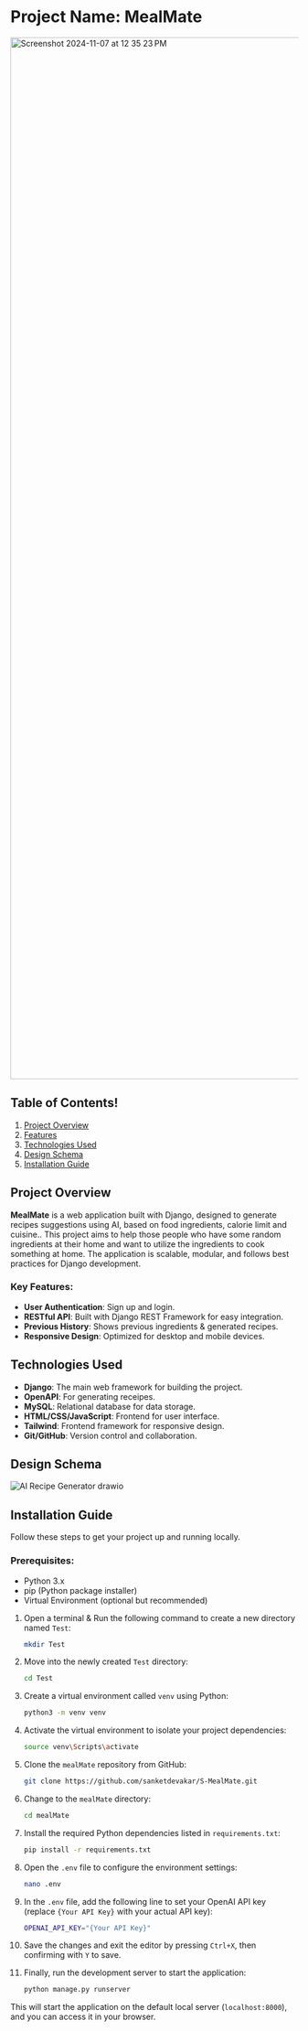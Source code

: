 # Project Name: **MealMate**

<img width="1822" alt="Screenshot 2024-11-07 at 12 35 23 PM" src="https://github.com/user-attachments/assets/8affab13-9c3a-44ef-b211-73f911e49b42">

## Table of Contents!

1. [Project Overview](#project-overview)
2. [Features](#key-features)
3. [Technologies Used](#technologies-used)
4. [Design Schema](#design-schema)
5. [Installation Guide](#installation-guide)


## Project Overview

**MealMate** is a web application built with Django, designed to generate recipes suggestions using AI, based on food ingredients, calorie limit and cuisine.. This project aims to help those people who have some random ingredients at their home and want to utilize the ingredients to cook something at home. The application is scalable, modular, and follows best practices for Django development.

### Key Features:
- **User Authentication**: Sign up and login.
- **RESTful API**: Built with Django REST Framework for easy integration.
- **Previous History**: Shows previous ingredients & generated recipes.
- **Responsive Design**: Optimized for desktop and mobile devices.

## Technologies Used
- **Django**: The main web framework for building the project.
- **OpenAPI**: For generating receipes.
- **MySQL**: Relational database for data storage.
- **HTML/CSS/JavaScript**: Frontend for user interface.
- **Tailwind**: Frontend framework for responsive design.
- **Git/GitHub**: Version control and collaboration.

## Design Schema
![AI Recipe Generator drawio](https://github.com/user-attachments/assets/2e900613-e76e-4d8a-96f6-3b7d16c59649)

## Installation Guide
Follow these steps to get your project up and running locally.

### Prerequisites:
- Python 3.x
- pip (Python package installer)
- Virtual Environment (optional but recommended)

1. Open a terminal & Run the following command to create a new directory named `Test`:
   ```bash
   mkdir Test
   ```

2. Move into the newly created `Test` directory:
   ```bash
   cd Test
   ```

3. Create a virtual environment called `venv` using Python:
   ```bash
   python3 -m venv venv
   ```

4. Activate the virtual environment to isolate your project dependencies:
   ```bash
   source venv\Scripts\activate
   ```

5. Clone the `mealMate` repository from GitHub:
   ```bash
   git clone https://github.com/sanketdevakar/S-MealMate.git
   ```

6. Change to the `mealMate` directory:
   ```bash
   cd mealMate
   ```

7. Install the required Python dependencies listed in `requirements.txt`:
   ```bash
   pip install -r requirements.txt
   ```

8. Open the `.env` file to configure the environment settings:
   ```bash
   nano .env
   ```

9. In the `.env` file, add the following line to set your OpenAI API key (replace `{Your API Key}` with your actual API key):
   ```bash
   OPENAI_API_KEY="{Your API Key}"
   ```

10. Save the changes and exit the editor by pressing `Ctrl+X`, then confirming with `Y` to save.

11. Finally, run the development server to start the application:
    ```bash
    python manage.py runserver
    ```
This will start the application on the default local server (`localhost:8000`), and you can access it in your browser.
